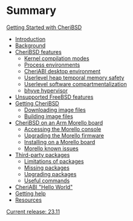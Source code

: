 # Summary

[Getting Started with CheriBSD](cover/README.md)

- [Introduction](introduction/README.md)
- [Background](background/README.md)
- [CheriBSD features](features/README.md)
  - [Kernel compilation modes](features/kernel.md)
  - [Process environments](features/processes.md)
  - [CheriABI desktop environment](features/desktop.md)
  - [Userlevel heap temporal memory safety](features/temporal.md)
  - [Userlevel software compartmentalization](features/c18n.md)
  - [bhyve hypervisor](features/bhyve.md)
- [Unsupported FreeBSD features](nonfeatures/README.md)
- [Getting CheriBSD](getting/README.md)
  - [Downloading image files](downloading/README.md)
  - [Building image files](building/README.md)
- [CheriBSD on an Arm Morello board](morello/README.md)
  - [Accessing the Morello console](morello-console/README.md)
  - [Upgrading the Morello firmware](morello-firmware/README.md)
  - [Installing on a Morello board](morello-install/README.md)
  - [Morello known issues](morello-issues/README.md)
- [Third-party packages](packages/README.md)
  - [Limitations of packages](packages/limitations.md)
  - [Missing packages](packages/missing.md)
  - [Upgrading packages](packages/upgrading.md)
  - [Useful commands](packages/commands.md)
- [CheriABI "Hello World"](helloworld/README.md)
- [Getting help](support/README.md)
- [Resources](resources/README.md)

<!--
NOTE: A release version is also in README.md.
-->
[Current release: 23.11]()
